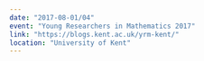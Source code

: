 ```yaml
---
date: "2017-08-01/04"
event: "Young Researchers in Mathematics 2017"
link: "https://blogs.kent.ac.uk/yrm-kent/"
location: "University of Kent"
---
```

